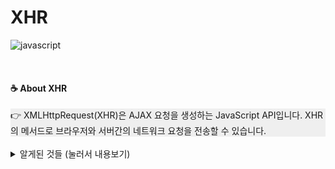 # XHR
![javascript](https://img.shields.io/badge/Language-javascript-blue?logo=javascript)

<br>

#### ☕ About XHR
<div style="background-color: #efefef">
👉 XMLHttpRequest(XHR)은 AJAX 요청을 생성하는 JavaScript API입니다. XHR의 메서드로 브라우저와 서버간의 네트워크 요청을 전송할 수 있습니다.
</div>

<br>

<details>
<summary> 알게된 것들  (눌러서 내용보기) </summary>
<div markdown="1">

defer, section

##### 🌼 img
![img](./img/.PNG)

</div>
</details>
